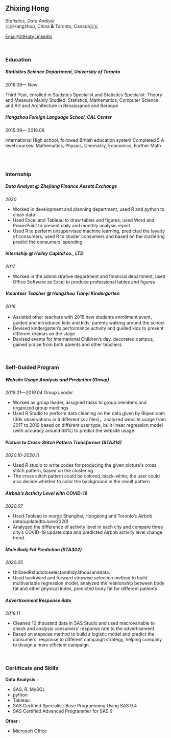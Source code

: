## Zhixing Hong
_Statistics, Data Analyst_   
🇨🇳Hangzhou, China **&** Toronto, Canada🇨🇦



[Email](wisteria.hong@mail.utoronto.ca)/[GitHub](https://github.com/ZhixingHong)/[LinkedIn]()

<br />

### Education

##### Statistics Science Department, University of Toronto
2018.09— Now

Third Year, enrolled in Statistics Specialist and Statistics Specialist: Theory and Measure
Mainly Studied: Statistics, Mathematics, Computer Science and Art and Architecture in Renaissance and Baroque

##### Hangzhou Foreign Language School, CAL Center
2015.09— 2018.06

International High school, followed British education system
Completed 5 A-level courses: Mathematics, Physics, Chemistry, Economics, Further Math

<br />
<br />

### Internship

##### Data Analyst @ Zhejiang Finance Assets Exchange
_2020_
- Worked in development and planning department, used R and python to clean data
- Used Excel and Tableau to draw tables and figures, used Word and PowerPoint to present daily and monthly analysis report
- Used R to perform unsupervised machine learning, predicted the loyalty of consumers; used R to cluster consumers and based on the clustering predict the consumers’ spending

##### Internship @ Holley Capital co., LTD
_2017_
- Worked in the administrative department and financial department, used Office Software as Excel to produce professional tables and figures

##### Volunteer Teacher @ Hangzhou Tianyi Kindergarten
_2016_
- Assisted other teachers with 2016 new students enrollment event，guided and introduced kids and kids’ parents walking around the school
- Devised kindergarten’s performance activity and guided kids to present different dramas on the stage
- Devised events for International Children’s day, decorated campus, gained praise from both parents and other teachers

<br />

###  Self-Guided Program

##### Website Usage Analysis and Prediction (Group)
*2019.01—2019.04 Group Leader*
- Worked as group leader, assigned tasks to group members and organized group meetings
- Used R Studio to perform data cleaning on the data given by Riipen.com (30k observations in 6 different csv files)，analyzed website usage from 2017 to 2019 based on different user type, built linear regression model (with accuracy around 68%) to predict the website usage


##### Picture to Cross-Stitch Pattern Transformer (STA314)
*2020.10-2020.11*
- Used R studio to write codes for producing the given picture's cross stitch pattern, based on the clustering
- The cross stitch pattern could be colored, black-white; the user could also decide whether to color the background in the result pattern.


##### Airbnb’s Activity Level with COVID-19
*2020.07*
- Used Tableau to merge Shanghai, Hongkong and Toronto’s Airbnb data(updatedtoJune2020)
- Analyzed the difference of activity level in each city and compare three city’s COVID-19 update data and predicted Airbnb activity level change trend.

##### Male Body Fat Prediction (STA302)
*2020.05*
- UtilizedRstudiotoselectandtidy3thousanddata.
- Used backward and forward stepwise selection method to build multivariable regression model, analyzed the relationship between body fat and other physical index, predicted body fat for different patients

##### Advertisement Response Rate
*2019.11*
- Cleaned 10 thousand data in SAS Studio and used macrovariable to check and analysis consumers’ response rate to the advertisement.
- Based on stepwise method to build a logistic model and predict the consumers’ response to different campaign strategy, helping company to design a more efficient campaign.

<br />


### Certificate and Skills

**Data Analysis :**

- SAS, R, MySQL
- python
- Tableau
- SAS Certified Specialist: Base Programming Using SAS 9.4
- SAS Certified Advanced Programmer for SAS 9

**Other :**
- Microsoft Office

